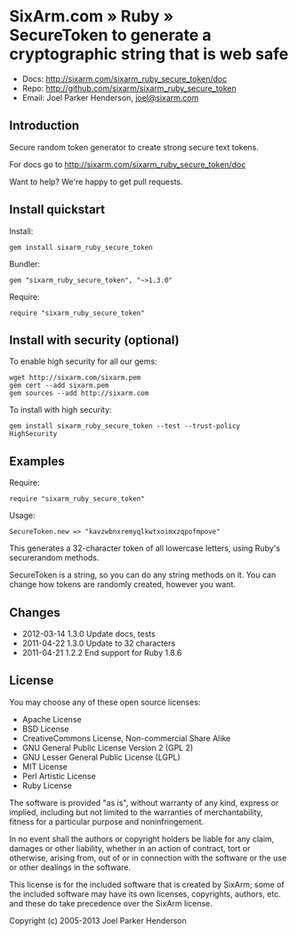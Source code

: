 # SixArm.com » Ruby » <br> SecureToken to generate a cryptographic string that is web safe

* Docs: <http://sixarm.com/sixarm_ruby_secure_token/doc>
* Repo: <http://github.com/sixarm/sixarm_ruby_secure_token>
* Email: Joel Parker Henderson, <joel@sixarm.com>


## Introduction

Secure random token generator to create strong secure text tokens.

For docs go to <http://sixarm.com/sixarm_ruby_secure_token/doc>

Want to help? We're happy to get pull requests.


## Install quickstart

Install:

    gem install sixarm_ruby_secure_token

Bundler:

    gem "sixarm_ruby_secure_token", "~>1.3.0"

Require:

    require "sixarm_ruby_secure_token"


## Install with security (optional)

To enable high security for all our gems:

    wget http://sixarm.com/sixarm.pem
    gem cert --add sixarm.pem
    gem sources --add http://sixarm.com

To install with high security:

    gem install sixarm_ruby_secure_token --test --trust-policy HighSecurity


## Examples

Require:

    require "sixarm_ruby_secure_token"

Usage:

    SecureToken.new => "kavzwbnxremyqlkwtxoimxzqpofmpove"

This generates a 32-character token of all lowercase letters,
using Ruby's securerandom methods.

SecureToken is a string, so you can do any string methods on it.
You can change how tokens are randomly created, however you want.


## Changes

* 2012-03-14 1.3.0 Update docs, tests
* 2011-04-22 1.3.0 Update to 32 characters
* 2011-04-21 1.2.2 End support for Ruby 1.8.6

## License

You may choose any of these open source licenses:

  * Apache License
  * BSD License
  * CreativeCommons License, Non-commercial Share Alike
  * GNU General Public License Version 2 (GPL 2)
  * GNU Lesser General Public License (LGPL)
  * MIT License
  * Perl Artistic License
  * Ruby License

The software is provided "as is", without warranty of any kind, 
express or implied, including but not limited to the warranties of 
merchantability, fitness for a particular purpose and noninfringement. 

In no event shall the authors or copyright holders be liable for any 
claim, damages or other liability, whether in an action of contract, 
tort or otherwise, arising from, out of or in connection with the 
software or the use or other dealings in the software.

This license is for the included software that is created by SixArm;
some of the included software may have its own licenses, copyrights, 
authors, etc. and these do take precedence over the SixArm license.

Copyright (c) 2005-2013 Joel Parker Henderson
